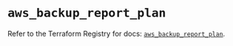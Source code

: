 # `aws_backup_report_plan`

Refer to the Terraform Registry for docs: [`aws_backup_report_plan`](https://registry.terraform.io/providers/hashicorp/aws/6.9.0/docs/resources/backup_report_plan).
